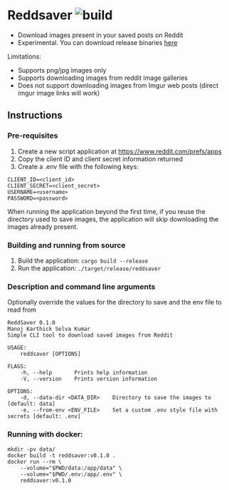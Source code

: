 # Reddsaver ![build](https://github.com/manojkarthick/reddsaver/workflows/build/badge.svg)

* Download images present in your saved posts on Reddit 
* Experimental. You can download release binaries [here](https://github.com/manojkarthick/reddsaver/releases) 

Limitations: 
* Supports png/jpg images only
* Supports downloading images from reddit image galleries 
* Does not support downloading images from Imgur web posts (direct imgur image links will work)

## Instructions

### Pre-requisites
1. Create a new script application at https://www.reddit.com/prefs/apps
2. Copy the client ID and client secret information returned
3. Create a .env file with the following keys:  
```
CLIENT_ID=<client_id>
CLIENT_SECRET=<client_secret>
USERNAME=<username>
PASSWORD=<password>
```

When running the application beyond the first time, if you reuse the directory used to save images, the application will
 skip downloading the images already present. 


### Building and running from source

1. Build the application: `cargo build --release`
2. Run the application: `./target/release/reddsaver`

### Description and command line arguments

Optionally override the values for the directory to save and the env file to read from

```
ReddSaver 0.1.0
Manoj Karthick Selva Kumar
Simple CLI tool to download saved images from Reddit

USAGE:
    reddsaver [OPTIONS]

FLAGS:
    -h, --help       Prints help information
    -V, --version    Prints version information

OPTIONS:
    -d, --data-dir <DATA_DIR>    Directory to save the images to [default: data]
    -e, --from-env <ENV_FILE>    Set a custom .env style file with secrets [default: .env]
```

### Running with docker: 
```
mkdir -pv data/
docker build -t reddsaver:v0.1.0 .
docker run --rm \
    --volume="$PWD/data:/app/data" \
    --volume="$PWD/.env:/app/.env" \
    reddsaver:v0.1.0
```

 